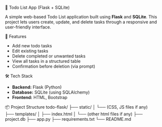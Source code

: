 📝 Todo List App (Flask + SQLite)

A simple web-based Todo List application built using **Flask** and **SQLite**. This project lets users create, update, and delete tasks through a responsive and user-friendly interface.

 🚀 Features

- Add new todo tasks
- Edit existing tasks
- Delete completed or unwanted tasks
- View all tasks in a structured table
- Confirmation before deletion (via prompt)

🛠️ Tech Stack

- **Backend:** Flask (Python)
- **Database:** SQLite (using SQLAlchemy)
- **Frontend:** HTML, Bootstrap

 📦 Project Structure
 todo-flask/
├── static/
│ └── (CSS, JS files if any)
├── templates/
│ ├── index.html
│ └── (other html files if any)
├── project.db
├── app.py
├── requirements.txt
└── README.md




